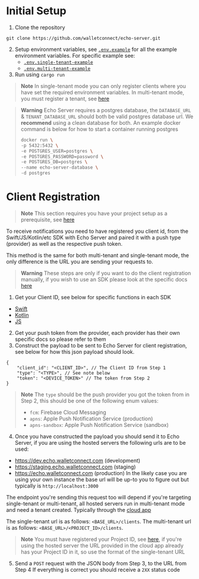 # Initial Setup

1. Clone the repository
```
git clone https://github.com/walletconnect/echo-server.git
```
2. Setup environment variables, see [`.env.example`](./.env.example) for all
   the example environment variables. For specific example see:
   - [`.env.single-tenant-example`](./.env.single-tenant-example)
   - [`.env.multi-tenant-example`](./.env.multi-tenant-example)
3. Run using `cargo run`

> **Note**
> In single-tenant mode you can only register clients where you have set
> the required environment variables. In multi-tenant mode, you must register
> a tenant, see [here](#registering-tenants)

> **Warning**
> Echo Server requires a postgres database, the `DATABASE_URL` & `TENANT_DATABASE_URL`
> should both be valid postgres database url. We **recommend** using a clean database
> for both. An example docker command is below for how to start a container running postgres
> ```bash
> docker run \
> -p 5432:5432 \
> -e POSTGRES_USER=postgres \
> -e POSTGRES_PASSWORD=password \
> -e POSTGRES_DB=postgres \
> --name echo-server-database \
> -d postgres
> ```

# Client Registration

> **Note**
> This section requires you have your project setup as a prerequisite, see
> [here](#initial-setup)

To receive notifications you need to have registered you client id, from the
Swift/JS/Kotlin/etc SDK with Echo Server and paired it with a push type (provider)
as well as the respective push token. 

This method is the same for both multi-tenant and single-tenant mode, the only
difference is the URL you are sending your requests to.

> **Warning**
> These steps are only if you want to do the client registration manually, if
> you wish to use an SDK please look at the specific docs [here](https://docs.walletconnect.com/2.0/api/push)

1. Get your Client ID, see below for specific functions in each SDK
  - [Swift](TODO)
  - [Kotlin](TODO)
  - [JS](https://github.com/WalletConnect/walletconnect-monorepo/blob/v2.0/packages/core/src/controllers/crypto.ts#L51)
2. Get your push token from the provider, each provider has their own specific
   docs so please refer to them
3. Construct the payload to be sent to Echo Server for client registration, see
   below for how this json payload should look.
```jsonc
{
    "client_id": "<CLIENT_ID>", // The Client ID from Step 1
    "type": "<TYPE>", // See note below
    "token": "<DEVICE_TOKEN>" // The token from Step 2
}
```
> **Note**
> The `type` should be the push provider you got the token from in Step 2,
> this should be one of the following enum values:
> - `fcm`: Firebase Cloud Messaging
> - `apns`: Apple Push Notification Service (production)
> - `apns-sandbox`: Apple Push Notification Service (sandbox)
4. Once you have constructed the payload you should send it to Echo Server, if
  you are using the hosted servers the following urls are to be used:
  - https://dev.echo.walletconnect.com (development)
  - https://staging.echo.walletconnect.com (staging)
  - https://echo.walletconnect.com (production)
  In the likely case you are using your own instance the base url will be up-to
  you to figure out but typically is `http://localhost:3000`

  The endpoint you're sending this request too will depend if you're targeting
  single-tenant or multi-tenant, all hosted servers run in multi-tenant mode and
  need a tenant created. Typically through the [cloud app](https://cloud.walletconnect.com)
  
  The single-tenant url is as follows: `<BASE_URL>/clients`.
  The multi-tenant url is as follows: `<BASE_URL>/<PROJECT_ID>/clients`.
  
  > **Note**
  > You must have registered your Project ID, see [here](#registering-tenant), if you're
  > using the hosted server the URL provided in the cloud app already has your
  > Project ID in it, so use the format of the single-tenant URL
5. Send a `POST` request with the JSON body from Step 3, to the URL from Step 4
  If everything is correct you should receive a `2XX` status code